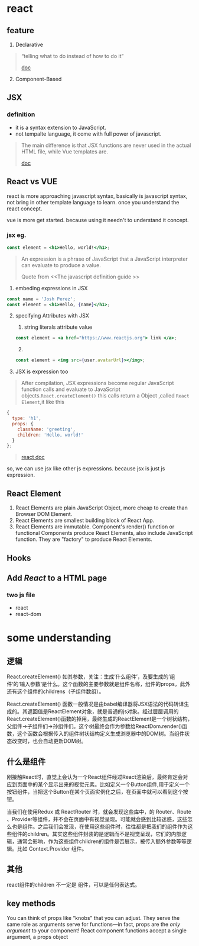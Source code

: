 # react

## feature

1. Declarative
>  “telling what to do instead of how to do it”
>
> [doc](https://medium.com/trabe/why-is-react-declarative-a-story-about-function-components-aaae83198f79#:~:text=%E2%80%9CDeclarative%E2%80%9D%2C%20at%20least%20in%20the%20programming%20sense%2C%20is,and%20just%20let%20React%20handle%20it%20from%20there.)

2. Component-Based

## JSX

### definition
* it is a syntax extension to JavaScript.
* not tempalte language, it come with full power of javascript.
> The main difference is that JSX functions are never used in the actual HTML file, while Vue templates are.
>
> [doc](https://www.freecodecamp.org/news/reacts-jsx-vs-vue-s-templates-a-showdown-on-the-front-end-b00a70470409/)

## React vs VUE
react is more approaching javascript syntax, basically is javascript syntax, not bring in other template language to learn. once you understand the react concept.

vue is more get started. because using it needn't to understand it concept.

### jsx eg.
``` jsx 
const element = <h1>Hello, world!</h1>;
```
> An expression is a phrase of JavaScript that a JavaScript interpreter can evaluate to produce a value. 
>
> Quote from \<\<The javascript definition guide \>\>

1. embeding expressions in JSX
```jsx
const name = 'Josh Perez';
const element = <h1>Hello, {name}</h1>;
```
2. specifying Attributes with JSX

    1. string literals attribute value
    ``` jsx
    const element = <a href="https://www.reactjs.org"> link </a>;
    ```
    2.
    ``` jsx
    const element = <img src={user.avatarUrl}></img>;
    ```

3.  JSX is expression too

>After compilation, JSX expressions become regular JavaScript function calls and evaluate to JavaScript objects.``` React.createElement() ```
this calls return a Object ,called ``` React Element ```,it like this 
```javascript  
{
  type: 'h1',
  props: {
    className: 'greeting',
    children: 'Hello, world!'
  }
};
```
> [react doc](https://reactjs.org/docs/introducing-jsx.html#jsx-is-an-expression-too)

so, we can use jsx like other js expressions. because jsx is just js expression.

## React Element
1. React Elements are  plain JavaScript Object, more cheap to create than Browser DOM Element.
2. React Elements are smallest building block of React App.
3. React Elements are immutable. Component's render() function or functional Components produce React Elements, also include JavaScript function. They are "factory" to produce React Elements.

## Hooks

## Add _React_ to a HTML page

### two js file
+ react 
+ react-dom

# some understanding
## 逻辑 
React.createElement() 如其参数，关注：生成‘什么组件’，及要生成的’组件‘的’输入参数‘是什么。这个函数的主要参数就是组件名称，组件的props，此外还有这个组件的childrens（子组件数组）。

React.createElement() 函数一般情况是由babel编译器将JSX语法的代码转译生成的。其返回值是ReactElement对象，就是普通的js对象。经过层层调用的React.createElement()函数的掉用，最终生成的ReactElement是一个树状结构，父组件->子组件们->孙组件们。这个树最终会作为参数给ReactDom.render()函数，这个函数会根据传入的组件树状结构定义生成浏览器中的DOM树。当组件状态改变时，也会自动更新DOM树。
## 什么是组件
刚接触React时，直觉上会认为一个React组件经过React渲染后，最终肯定会对应到页面中的某个显示出来的视觉元素。比如定义一个Button组件,用于定义一个按钮组件，当把这个Button在某个页面实例化之后，在页面中就可以看到这个按钮。

当我们在使用Redux 或 ReactRouter 时，就会发现这些库中，的 Router、Route 、Provider等组件，并不会在页面中有视觉呈现。可能就会感到比较迷惑，这些怎么也是组件。之后我们会发现，在使用这些组件时，往往都是把我们的组件作为这些组件的children。其实这些组件封装的是逻辑而不是视觉呈现，它们的内部逻辑，通常会影响，作为这些组件children的组件是否展示，被传入额外参数等等逻辑。比如 Context.Provider 组件。

## 其他
react组件的children 不一定是 组件，可以是任何表达式。

## key methods
You can think of props like “knobs” that you can adjust. They serve the same role as arguments serve for functions—in fact, props are the *only argument* to your component! React component functions accept a single argument, a props object
